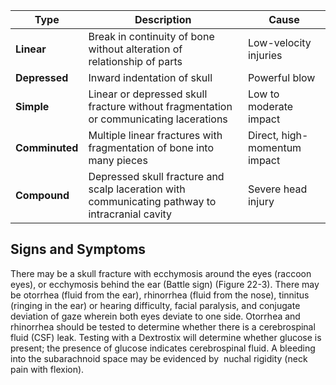
| Type           | Description                                                                                                | Cause                             |
| -------------- | ----------------------------------------------------------------------------------------------- | ---------------------------- |
| **Linear**     | Break in continuity of bone without alteration of relationship of parts                         | Low-velocity injuries        |
| **Depressed**  | Inward indentation of skull                                                                     | Powerful blow                |
| **Simple**     | Linear or depressed skull fracture without fragmentation or communicating lacerations           | Low to moderate impact       |
| **Comminuted** | Multiple linear fractures with fragmentation of bone into many pieces                           | Direct, high-momentum impact |
| **Compound**   | Depressed skull fracture and scalp laceration with communicating pathway to intracranial cavity | Severe head injury           |
## Signs and Symptoms
There may be a skull fracture with ecchymosis around the eyes (raccoon eyes), or ecchymosis behind the ear (Battle sign) (Figure 22-3). There may be otorrhea (fluid from the ear), rhinorrhea (fluid from the nose), tinnitus (ringing in the ear) or hearing difficulty, facial paralysis, and conjugate deviation of gaze wherein both eyes deviate to one side. Otorrhea and rhinorrhea should be tested to determine whether there is a cerebrospinal fluid (CSF) leak. Testing with a Dextrostix will determine whether glucose is present; the presence of glucose indicates cerebrospinal fluid. A bleeding into the subarachnoid space may be evidenced by  nuchal rigidity (neck pain with flexion).
